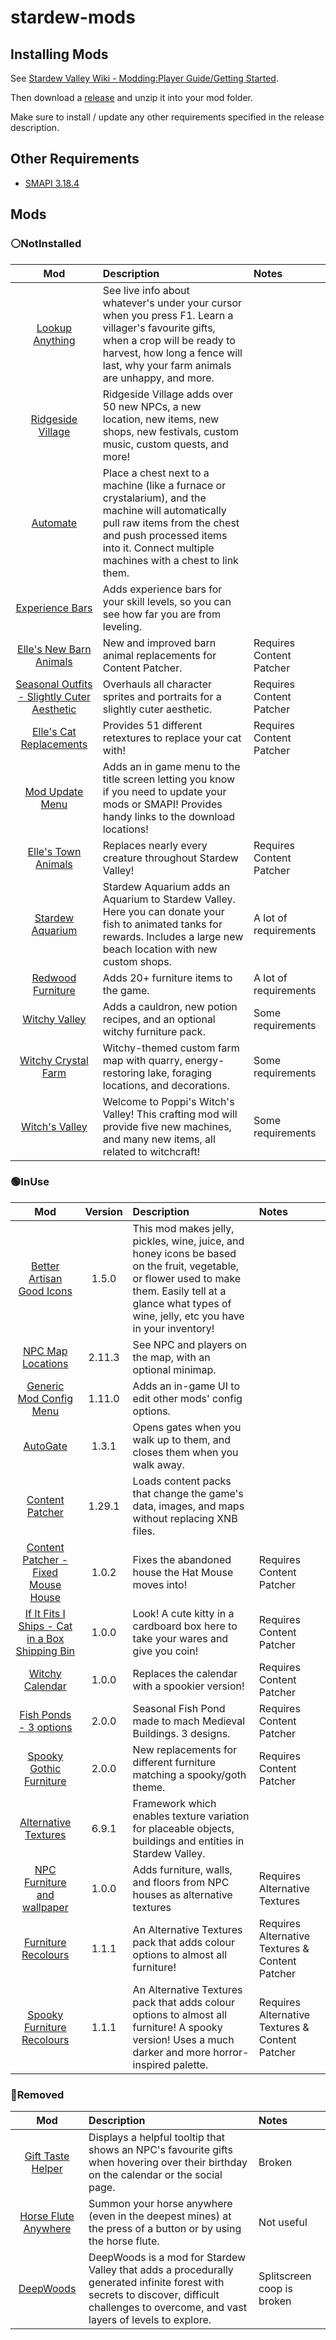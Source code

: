 # stardew-mods

## Installing Mods

See [Stardew Valley Wiki - Modding:Player Guide/Getting Started](https://stardewvalleywiki.com/Modding:Player_Guide/Getting_Started).

Then download a [release](https://github.com/GabrielF-C/stardew-mods/releases) and unzip it into your mod folder.

Make sure to install / update any other requirements specified in the release description.

## Other Requirements

- [SMAPI 3.18.4](https://smapi.io/)

## Mods

### ⚪NotInstalled

|                                               Mod                                                | Description                                                                                                                                                                                                               | Notes                    |
| :----------------------------------------------------------------------------------------------: | :------------------------------------------------------------------------------------------------------------------------------------------------------------------------------------------------------------------------ | :----------------------- |
|               [Lookup Anything](https://www.nexusmods.com/stardewvalley/mods/541)                | See live info about whatever's under your cursor when you press F1. Learn a villager's favourite gifts, when a crop will be ready to harvest, how long a fence will last, why your farm animals are unhappy, and more.    |                          |
|              [Ridgeside Village](https://www.nexusmods.com/stardewvalley/mods/7286)              | Ridgeside Village adds over 50 new NPCs, a new location, new items, new shops, new festivals, custom music, custom quests, and more!                                                                                      |                          |
|                  [Automate](https://www.nexusmods.com/stardewvalley/mods/1063)                   | Place a chest next to a machine (like a furnace or crystalarium), and the machine will automatically pull raw items from the chest and push processed items into it. Connect multiple machines with a chest to link them. |                          |
|               [Experience Bars](https://www.nexusmods.com/stardewvalley/mods/509)                | Adds experience bars for your skill levels, so you can see how far you are from leveling.                                                                                                                                 |                          |
|           [Elle's New Barn Animals](https://www.nexusmods.com/stardewvalley/mods/3167)           | New and improved barn animal replacements for Content Patcher.                                                                                                                                                            | Requires Content Patcher |
| [Seasonal Outfits - Slightly Cuter Aesthetic](https://www.nexusmods.com/stardewvalley/mods/5450) | Overhauls all character sprites and portraits for a slightly cuter aesthetic.                                                                                                                                             | Requires Content Patcher |
|           [Elle's Cat Replacements](https://www.nexusmods.com/stardewvalley/mods/3872)           | Provides 51 different retextures to replace your cat with!                                                                                                                                                                | Requires Content Patcher |
|               [Mod Update Menu](https://www.nexusmods.com/stardewvalley/mods/2536)               | Adds an in game menu to the title screen letting you know if you need to update your mods or SMAPI! Provides handy links to the download locations!                                                                       |                          |
|             [Elle's Town Animals](https://www.nexusmods.com/stardewvalley/mods/1965)             | Replaces nearly every creature throughout Stardew Valley!                                                                                                                                                                 | Requires Content Patcher |
|              [Stardew Aquarium](https://www.nexusmods.com/stardewvalley/mods/6372)               | Stardew Aquarium adds an Aquarium to Stardew Valley. Here you can donate your fish to animated tanks for rewards. Includes a large new beach location with new custom shops.                                              | A lot of requirements    |
|              [Redwood Furniture](https://www.nexusmods.com/stardewvalley/mods/3128)              | Adds 20+ furniture items to the game.                                                                                                                                                                                     | A lot of requirements    |
|                [Witchy Valley](https://www.nexusmods.com/stardewvalley/mods/7312)                | Adds a cauldron, new potion recipes, and an optional witchy furniture pack.                                                                                                                                               | Some requirements        |
|             [Witchy Crystal Farm](https://www.nexusmods.com/stardewvalley/mods/4330)             | Witchy-themed custom farm map with quarry, energy-restoring lake, foraging locations, and decorations.                                                                                                                    | Some requirements        |
|             [Witch's Valley](https://www.nexusmods.com/stardewvalley/mods/2773)             | Welcome to Poppi's Witch's Valley! This crafting mod will provide five new machines, and many new items, all related to witchcraft!                                                                                       | Some requirements        |

### 🟢InUse

|                                                 Mod                                                  | Version | Description                                                                                                                                                                                                   | Notes                                           |
| :--------------------------------------------------------------------------------------------------: | :-----: | :------------------------------------------------------------------------------------------------------------------------------------------------------------------------------------------------------------ | :---------------------------------------------- |
|            [Better Artisan Good Icons](https://www.nexusmods.com/stardewvalley/mods/2080)            |  1.5.0  | This mod makes jelly, pickles, wine, juice, and honey icons be based on the fruit, vegetable, or flower used to make them. Easily tell at a glance what types of wine, jelly, etc you have in your inventory! |                                                 |
|                [NPC Map Locations](https://www.nexusmods.com/stardewvalley/mods/239)                 | 2.11.3  | See NPC and players on the map, with an optional minimap.                                                                                                                                                     |                                                 |
|             [Generic Mod Config Menu](https://www.nexusmods.com/stardewvalley/mods/5098)             | 1.11.0  | Adds an in-game UI to edit other mods' config options.                                                                                                                                                        |                                                 |
|                     [AutoGate](https://www.nexusmods.com/stardewvalley/mods/820)                     |  1.3.1  | Opens gates when you walk up to them, and closes them when you walk away.                                                                                                                                     |                                                 |
|                 [Content Patcher](https://www.nexusmods.com/stardewvalley/mods/1915)                 | 1.29.1  | Loads content packs that change the game's data, images, and maps without replacing XNB files.                                                                                                                |                                                 |
|       [Content Patcher - Fixed Mouse House](https://www.nexusmods.com/stardewvalley/mods/1975)       |  1.0.2  | Fixes the abandoned house the Hat Mouse moves into!                                                                                                                                                           | Requires Content Patcher                        |
| [If It Fits I Ships - Cat in a Box Shipping Bin](https://www.nexusmods.com/stardewvalley/mods/16470) |  1.0.0  | Look! A cute kitty in a cardboard box here to take your wares and give you coin!                                                                                                                              | Requires Content Patcher                        |
|                 [Witchy Calendar](https://www.nexusmods.com/stardewvalley/mods/4595)                 |  1.0.0  | Replaces the calendar with a spookier version!                                                                                                                                                                | Requires Content Patcher                        |
|             [Fish Ponds - 3 options](https://www.nexusmods.com/stardewvalley/mods/5301)              |  2.0.0  | Seasonal Fish Pond made to mach Medieval Buildings. 3 designs.                                                                                                                                                | Requires Content Patcher                        |
|             [Spooky Gothic Furniture](https://www.nexusmods.com/stardewvalley/mods/5766)             |  2.0.0  | New replacements for different furniture matching a spooky/goth theme.                                                                                                                                        | Requires Content Patcher                        |
|              [Alternative Textures](https://www.nexusmods.com/stardewvalley/mods/9246)               |  6.9.1  | Framework which enables texture variation for placeable objects, buildings and entities in Stardew Valley.                                                                                                    |                                                 |
|          [NPC Furniture and wallpaper](https://www.nexusmods.com/stardewvalley/mods/13064)           |  1.0.0  | Adds furniture, walls, and floors from NPC houses as alternative textures                                                                                                                                     | Requires Alternative Textures                   |
|              [Furniture Recolours](https://www.nexusmods.com/stardewvalley/mods/13064)               |  1.1.1  | An Alternative Textures pack that adds colour options to almost all furniture!                                                                                                                                | Requires Alternative Textures & Content Patcher |
|           [Spooky Furniture Recolours](https://www.nexusmods.com/stardewvalley/mods/13064)           |  1.1.1  | An Alternative Textures pack that adds colour options to almost all furniture! A spooky version! Uses a much darker and more horror-inspired palette.                                                         | Requires Alternative Textures & Content Patcher |

### 🔴Removed

|                                    Mod                                    | Description                                                                                                                                                                                | Notes                      |
| :-----------------------------------------------------------------------: | :----------------------------------------------------------------------------------------------------------------------------------------------------------------------------------------- | :------------------------- |
|   [Gift Taste Helper](https://www.nexusmods.com/stardewvalley/mods/229)   | Displays a helpful tooltip that shows an NPC's favourite gifts when hovering over their birthday on the calendar or the social page.                                                       | Broken                     |
| [Horse Flute Anywhere](https://www.nexusmods.com/stardewvalley/mods/7500) | Summon your horse anywhere (even in the deepest mines) at the press of a button or by using the horse flute.                                                                               | Not useful                 |
|      [DeepWoods](https://www.nexusmods.com/stardewvalley/mods/2571)       | DeepWoods is a mod for Stardew Valley that adds a procedurally generated infinite forest with secrets to discover, difficult challenges to overcome, and vast layers of levels to explore. | Splitscreen coop is broken |
